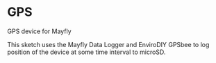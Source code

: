 # GPS
GPS device for Mayfly

This sketch uses the Mayfly Data Logger and EnviroDIY GPSbee to log position of the device at some time interval to microSD.

